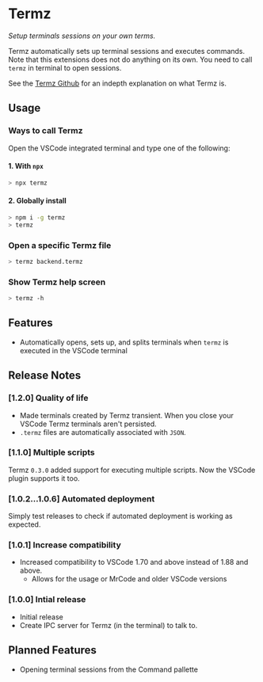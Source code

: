 # Termz

_Setup terminals sessions on your own terms._

Termz automatically sets up terminal sessions and executes commands. Note that this extensions does not do anything on its own.
You need to call `termz` in terminal to open sessions.

See the [Termz Github](https://github.com/Rikthepixel/termz) for an indepth explanation on what Termz is.

## Usage

### Ways to call Termz

Open the VSCode integrated terminal and type one of the following:

#### 1. With `npx`

```sh
> npx termz
```

#### 2. Globally install

```sh
> npm i -g termz
> termz
```

### Open a specific Termz file

```sh
> termz backend.termz
```

### Show Termz help screen

```sh
> termz -h
```

## Features

-   Automatically opens, sets up, and splits terminals when `termz` is executed in the VSCode terminal

## Release Notes

### [1.2.0] Quality of life

- Made terminals created by Termz transient. When you close your VSCode Termz terminals aren't persisted.
- `.termz` files are automatically associated with `JSON`.

### [1.1.0] Multiple scripts

Termz `0.3.0` added support for executing multiple scripts. Now the VSCode plugin supports it too.

### [1.0.2...1.0.6] Automated deployment

Simply test releases to check if automated deployment is working as expected.

### [1.0.1] Increase compatibility

-   Increased compatibility to VSCode 1.70 and above instead of 1.88 and above.
    -   Allows for the usage or MrCode and older VSCode versions

### [1.0.0] Intial release

-   Initial release
-   Create IPC server for Termz (in the terminal) to talk to.

## Planned Features

-   Opening terminal sessions from the Command pallette
